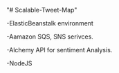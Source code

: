 "# Scalable-Tweet-Map" 

-ElasticBeanstalk environment

-Aamazon SQS, SNS serivces.

-Alchemy API for sentiment Analysis.

-NodeJS

